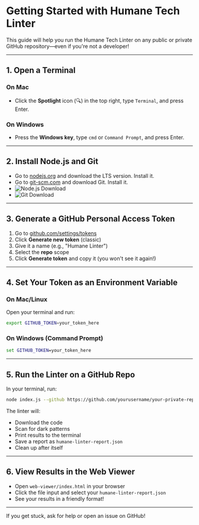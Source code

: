 # Getting Started with Humane Tech Linter

This guide will help you run the Humane Tech Linter on any public or private GitHub repository—even if you're not a developer!

---

## 1. Open a Terminal

### On Mac
- Click the **Spotlight** icon (🔍) in the top right, type `Terminal`, and press Enter.

### On Windows
- Press the **Windows key**, type `cmd` or `Command Prompt`, and press Enter.

---

## 2. Install Node.js and Git

- Go to [nodejs.org](https://nodejs.org/) and download the LTS version. Install it.
- Go to [git-scm.com](https://git-scm.com/) and download Git. Install it.
- ![Node.js Download](docs/screenshots/nodejs-download.png)
- ![Git Download](docs/screenshots/git-download.png)

---

## 3. Generate a GitHub Personal Access Token

1. Go to [github.com/settings/tokens](https://github.com/settings/tokens)
2. Click **Generate new token** (classic)
3. Give it a name (e.g., "Humane Linter")
4. Select the **repo** scope
5. Click **Generate token** and copy it (you won't see it again!)


---

## 4. Set Your Token as an Environment Variable

### On Mac/Linux
Open your terminal and run:
```sh
export GITHUB_TOKEN=your_token_here
```

### On Windows (Command Prompt)
```cmd
set GITHUB_TOKEN=your_token_here
```

---

## 5. Run the Linter on a GitHub Repo

In your terminal, run:
```sh
node index.js --github https://github.com/yourusername/your-private-repo
```

The linter will:
- Download the code
- Scan for dark patterns
- Print results to the terminal
- Save a report as `humane-linter-report.json`
- Clean up after itself

---

## 6. View Results in the Web Viewer

- Open `web-viewer/index.html` in your browser
- Click the file input and select your `humane-linter-report.json`
- See your results in a friendly format!

---

If you get stuck, ask for help or open an issue on GitHub! 

